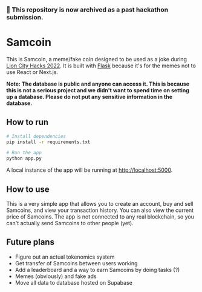 ### 📂 This repository is now archived as a past hackathon submission.

# Samcoin

This is Samcoin, a meme/fake coin designed to be used as a joke during [Lion City Hacks 2022](https://lioncityhacks.com/). It is built with [Flask](https://flask.palletsprojects.com/en/2.0.x/) because it's for the memes not to use React or Next.js.

**Note: The database is public and anyone can access it. This is because this is not a serious project and we didn't want to spend time on setting up a database. Please do not put any sensitive information in the database.**

## How to run

```bash
# Install dependencies
pip install -r requirements.txt

# Run the app
python app.py
```

A local instance of the app will be running at [http://localhost:5000](http://localhost:5000).

## How to use

This is a very simple app that allows you to create an account, buy and sell Samcoins, and view your transaction history. You can also view the current price of Samcoins. The app is not connected to any real blockchain, so you can't actually send Samcoins to other people (yet).

## Future plans

- Figure out an actual tokenomics system
- Get transfer of Samcoins between users working
- Add a leaderboard and a way to earn Samcoins by doing tasks (?)
- Memes (obviously) and fake ads
- Move all data to database hosted on Supabase
